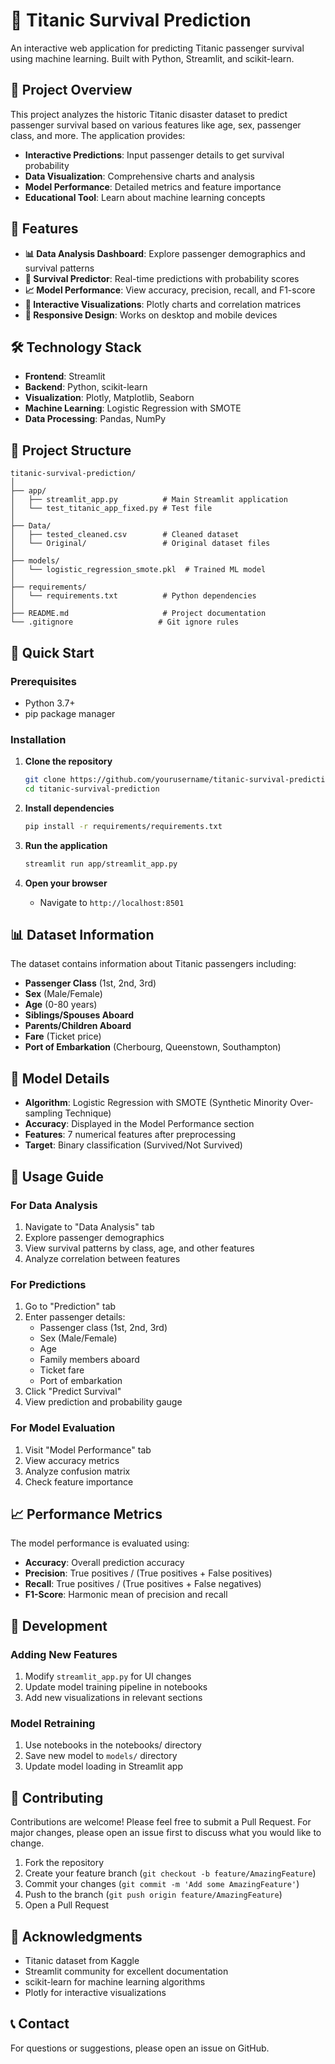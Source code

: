 # 🚢 Titanic Survival Prediction

An interactive web application for predicting Titanic passenger survival using machine learning. Built with Python, Streamlit, and scikit-learn.

## 🎯 Project Overview

This project analyzes the historic Titanic disaster dataset to predict passenger survival based on various features like age, sex, passenger class, and more. The application provides:

- **Interactive Predictions**: Input passenger details to get survival probability
- **Data Visualization**: Comprehensive charts and analysis
- **Model Performance**: Detailed metrics and feature importance
- **Educational Tool**: Learn about machine learning concepts

## 🚀 Features

- **📊 Data Analysis Dashboard**: Explore passenger demographics and survival patterns
- **🔮 Survival Predictor**: Real-time predictions with probability scores
- **📈 Model Performance**: View accuracy, precision, recall, and F1-score
- **🎨 Interactive Visualizations**: Plotly charts and correlation matrices
- **📱 Responsive Design**: Works on desktop and mobile devices

## 🛠️ Technology Stack

- **Frontend**: Streamlit
- **Backend**: Python, scikit-learn
- **Visualization**: Plotly, Matplotlib, Seaborn
- **Machine Learning**: Logistic Regression with SMOTE
- **Data Processing**: Pandas, NumPy

## 📁 Project Structure

```
titanic-survival-prediction/
│
├── app/
│   ├── streamlit_app.py          # Main Streamlit application
│   └── test_titanic_app_fixed.py # Test file
│
├── Data/
│   ├── tested_cleaned.csv        # Cleaned dataset
│   └── Original/                 # Original dataset files
│
├── models/
│   └── logistic_regression_smote.pkl  # Trained ML model
│
├── requirements/
│   └── requirements.txt          # Python dependencies
│
├── README.md                     # Project documentation
└── .gitignore                   # Git ignore rules
```

## 🚀 Quick Start

### Prerequisites
- Python 3.7+
- pip package manager

### Installation

1. **Clone the repository**
   ```bash
   git clone https://github.com/yourusername/titanic-survival-prediction.git
   cd titanic-survival-prediction
   ```

2. **Install dependencies**
   ```bash
   pip install -r requirements/requirements.txt
   ```

3. **Run the application**
   ```bash
   streamlit run app/streamlit_app.py
   ```

4. **Open your browser**
   - Navigate to `http://localhost:8501`

## 📊 Dataset Information

The dataset contains information about Titanic passengers including:
- **Passenger Class** (1st, 2nd, 3rd)
- **Sex** (Male/Female)
- **Age** (0-80 years)
- **Siblings/Spouses Aboard**
- **Parents/Children Aboard**
- **Fare** (Ticket price)
- **Port of Embarkation** (Cherbourg, Queenstown, Southampton)

## 🤖 Model Details

- **Algorithm**: Logistic Regression with SMOTE (Synthetic Minority Over-sampling Technique)
- **Accuracy**: Displayed in the Model Performance section
- **Features**: 7 numerical features after preprocessing
- **Target**: Binary classification (Survived/Not Survived)

## 🎯 Usage Guide

### For Data Analysis
1. Navigate to "Data Analysis" tab
2. Explore passenger demographics
3. View survival patterns by class, age, and other features
4. Analyze correlation between features

### For Predictions
1. Go to "Prediction" tab
2. Enter passenger details:
   - Passenger class (1st, 2nd, 3rd)
   - Sex (Male/Female)
   - Age
   - Family members aboard
   - Ticket fare
   - Port of embarkation
3. Click "Predict Survival"
4. View prediction and probability gauge

### For Model Evaluation
1. Visit "Model Performance" tab
2. View accuracy metrics
3. Analyze confusion matrix
4. Check feature importance

## 📈 Performance Metrics

The model performance is evaluated using:
- **Accuracy**: Overall prediction accuracy
- **Precision**: True positives / (True positives + False positives)
- **Recall**: True positives / (True positives + False negatives)
- **F1-Score**: Harmonic mean of precision and recall

## 🔧 Development

### Adding New Features
1. Modify `streamlit_app.py` for UI changes
2. Update model training pipeline in notebooks
3. Add new visualizations in relevant sections

### Model Retraining
1. Use notebooks in the notebooks/ directory
2. Save new model to `models/` directory
3. Update model loading in Streamlit app

## 🤝 Contributing

Contributions are welcome! Please feel free to submit a Pull Request. For major changes, please open an issue first to discuss what you would like to change.

1. Fork the repository
2. Create your feature branch (`git checkout -b feature/AmazingFeature`)
3. Commit your changes (`git commit -m 'Add some AmazingFeature'`)
4. Push to the branch (`git push origin feature/AmazingFeature`)
5. Open a Pull Request

## 🙏 Acknowledgments

- Titanic dataset from Kaggle
- Streamlit community for excellent documentation
- scikit-learn for machine learning algorithms
- Plotly for interactive visualizations

## 📞 Contact

For questions or suggestions, please open an issue on GitHub.